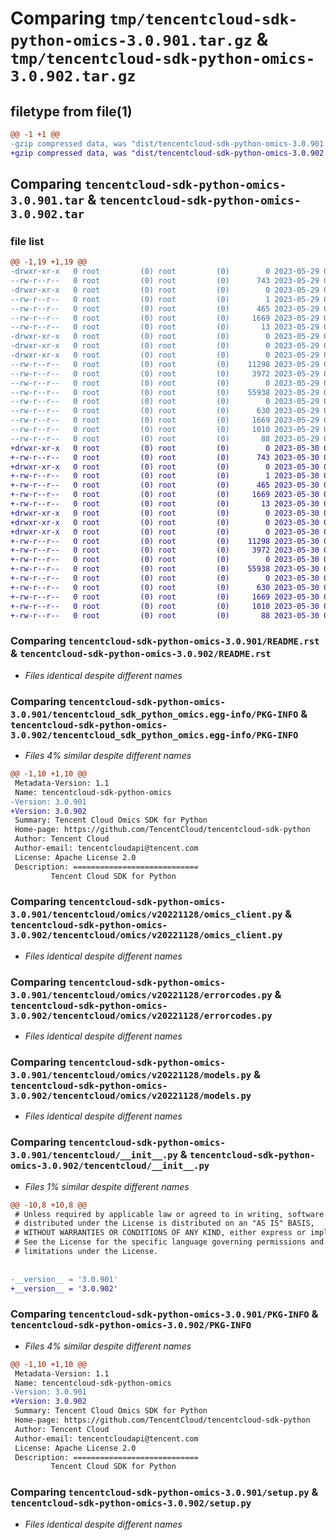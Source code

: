 # Comparing `tmp/tencentcloud-sdk-python-omics-3.0.901.tar.gz` & `tmp/tencentcloud-sdk-python-omics-3.0.902.tar.gz`

## filetype from file(1)

```diff
@@ -1 +1 @@
-gzip compressed data, was "dist/tencentcloud-sdk-python-omics-3.0.901.tar", last modified: Mon May 29 02:33:23 2023, max compression
+gzip compressed data, was "dist/tencentcloud-sdk-python-omics-3.0.902.tar", last modified: Tue May 30 00:29:04 2023, max compression
```

## Comparing `tencentcloud-sdk-python-omics-3.0.901.tar` & `tencentcloud-sdk-python-omics-3.0.902.tar`

### file list

```diff
@@ -1,19 +1,19 @@
-drwxr-xr-x   0 root         (0) root         (0)        0 2023-05-29 02:33:23.000000 tencentcloud-sdk-python-omics-3.0.901/
--rw-r--r--   0 root         (0) root         (0)      743 2023-05-29 02:33:23.000000 tencentcloud-sdk-python-omics-3.0.901/README.rst
-drwxr-xr-x   0 root         (0) root         (0)        0 2023-05-29 02:33:23.000000 tencentcloud-sdk-python-omics-3.0.901/tencentcloud_sdk_python_omics.egg-info/
--rw-r--r--   0 root         (0) root         (0)        1 2023-05-29 02:33:23.000000 tencentcloud-sdk-python-omics-3.0.901/tencentcloud_sdk_python_omics.egg-info/dependency_links.txt
--rw-r--r--   0 root         (0) root         (0)      465 2023-05-29 02:33:23.000000 tencentcloud-sdk-python-omics-3.0.901/tencentcloud_sdk_python_omics.egg-info/SOURCES.txt
--rw-r--r--   0 root         (0) root         (0)     1669 2023-05-29 02:33:23.000000 tencentcloud-sdk-python-omics-3.0.901/tencentcloud_sdk_python_omics.egg-info/PKG-INFO
--rw-r--r--   0 root         (0) root         (0)       13 2023-05-29 02:33:23.000000 tencentcloud-sdk-python-omics-3.0.901/tencentcloud_sdk_python_omics.egg-info/top_level.txt
-drwxr-xr-x   0 root         (0) root         (0)        0 2023-05-29 02:33:23.000000 tencentcloud-sdk-python-omics-3.0.901/tencentcloud/
-drwxr-xr-x   0 root         (0) root         (0)        0 2023-05-29 02:33:23.000000 tencentcloud-sdk-python-omics-3.0.901/tencentcloud/omics/
-drwxr-xr-x   0 root         (0) root         (0)        0 2023-05-29 02:33:23.000000 tencentcloud-sdk-python-omics-3.0.901/tencentcloud/omics/v20221128/
--rw-r--r--   0 root         (0) root         (0)    11298 2023-05-29 02:33:23.000000 tencentcloud-sdk-python-omics-3.0.901/tencentcloud/omics/v20221128/omics_client.py
--rw-r--r--   0 root         (0) root         (0)     3972 2023-05-29 02:33:23.000000 tencentcloud-sdk-python-omics-3.0.901/tencentcloud/omics/v20221128/errorcodes.py
--rw-r--r--   0 root         (0) root         (0)        0 2023-05-29 02:33:23.000000 tencentcloud-sdk-python-omics-3.0.901/tencentcloud/omics/v20221128/__init__.py
--rw-r--r--   0 root         (0) root         (0)    55938 2023-05-29 02:33:23.000000 tencentcloud-sdk-python-omics-3.0.901/tencentcloud/omics/v20221128/models.py
--rw-r--r--   0 root         (0) root         (0)        0 2023-05-29 02:33:23.000000 tencentcloud-sdk-python-omics-3.0.901/tencentcloud/omics/__init__.py
--rw-r--r--   0 root         (0) root         (0)      630 2023-05-29 02:33:23.000000 tencentcloud-sdk-python-omics-3.0.901/tencentcloud/__init__.py
--rw-r--r--   0 root         (0) root         (0)     1669 2023-05-29 02:33:23.000000 tencentcloud-sdk-python-omics-3.0.901/PKG-INFO
--rw-r--r--   0 root         (0) root         (0)     1010 2023-05-29 02:33:23.000000 tencentcloud-sdk-python-omics-3.0.901/setup.py
--rw-r--r--   0 root         (0) root         (0)       88 2023-05-29 02:33:23.000000 tencentcloud-sdk-python-omics-3.0.901/setup.cfg
+drwxr-xr-x   0 root         (0) root         (0)        0 2023-05-30 00:29:04.000000 tencentcloud-sdk-python-omics-3.0.902/
+-rw-r--r--   0 root         (0) root         (0)      743 2023-05-30 00:29:04.000000 tencentcloud-sdk-python-omics-3.0.902/README.rst
+drwxr-xr-x   0 root         (0) root         (0)        0 2023-05-30 00:29:04.000000 tencentcloud-sdk-python-omics-3.0.902/tencentcloud_sdk_python_omics.egg-info/
+-rw-r--r--   0 root         (0) root         (0)        1 2023-05-30 00:29:04.000000 tencentcloud-sdk-python-omics-3.0.902/tencentcloud_sdk_python_omics.egg-info/dependency_links.txt
+-rw-r--r--   0 root         (0) root         (0)      465 2023-05-30 00:29:04.000000 tencentcloud-sdk-python-omics-3.0.902/tencentcloud_sdk_python_omics.egg-info/SOURCES.txt
+-rw-r--r--   0 root         (0) root         (0)     1669 2023-05-30 00:29:04.000000 tencentcloud-sdk-python-omics-3.0.902/tencentcloud_sdk_python_omics.egg-info/PKG-INFO
+-rw-r--r--   0 root         (0) root         (0)       13 2023-05-30 00:29:04.000000 tencentcloud-sdk-python-omics-3.0.902/tencentcloud_sdk_python_omics.egg-info/top_level.txt
+drwxr-xr-x   0 root         (0) root         (0)        0 2023-05-30 00:29:04.000000 tencentcloud-sdk-python-omics-3.0.902/tencentcloud/
+drwxr-xr-x   0 root         (0) root         (0)        0 2023-05-30 00:29:04.000000 tencentcloud-sdk-python-omics-3.0.902/tencentcloud/omics/
+drwxr-xr-x   0 root         (0) root         (0)        0 2023-05-30 00:29:04.000000 tencentcloud-sdk-python-omics-3.0.902/tencentcloud/omics/v20221128/
+-rw-r--r--   0 root         (0) root         (0)    11298 2023-05-30 00:29:04.000000 tencentcloud-sdk-python-omics-3.0.902/tencentcloud/omics/v20221128/omics_client.py
+-rw-r--r--   0 root         (0) root         (0)     3972 2023-05-30 00:29:04.000000 tencentcloud-sdk-python-omics-3.0.902/tencentcloud/omics/v20221128/errorcodes.py
+-rw-r--r--   0 root         (0) root         (0)        0 2023-05-30 00:29:04.000000 tencentcloud-sdk-python-omics-3.0.902/tencentcloud/omics/v20221128/__init__.py
+-rw-r--r--   0 root         (0) root         (0)    55938 2023-05-30 00:29:04.000000 tencentcloud-sdk-python-omics-3.0.902/tencentcloud/omics/v20221128/models.py
+-rw-r--r--   0 root         (0) root         (0)        0 2023-05-30 00:29:04.000000 tencentcloud-sdk-python-omics-3.0.902/tencentcloud/omics/__init__.py
+-rw-r--r--   0 root         (0) root         (0)      630 2023-05-30 00:29:04.000000 tencentcloud-sdk-python-omics-3.0.902/tencentcloud/__init__.py
+-rw-r--r--   0 root         (0) root         (0)     1669 2023-05-30 00:29:04.000000 tencentcloud-sdk-python-omics-3.0.902/PKG-INFO
+-rw-r--r--   0 root         (0) root         (0)     1010 2023-05-30 00:29:04.000000 tencentcloud-sdk-python-omics-3.0.902/setup.py
+-rw-r--r--   0 root         (0) root         (0)       88 2023-05-30 00:29:04.000000 tencentcloud-sdk-python-omics-3.0.902/setup.cfg
```

### Comparing `tencentcloud-sdk-python-omics-3.0.901/README.rst` & `tencentcloud-sdk-python-omics-3.0.902/README.rst`

 * *Files identical despite different names*

### Comparing `tencentcloud-sdk-python-omics-3.0.901/tencentcloud_sdk_python_omics.egg-info/PKG-INFO` & `tencentcloud-sdk-python-omics-3.0.902/tencentcloud_sdk_python_omics.egg-info/PKG-INFO`

 * *Files 4% similar despite different names*

```diff
@@ -1,10 +1,10 @@
 Metadata-Version: 1.1
 Name: tencentcloud-sdk-python-omics
-Version: 3.0.901
+Version: 3.0.902
 Summary: Tencent Cloud Omics SDK for Python
 Home-page: https://github.com/TencentCloud/tencentcloud-sdk-python
 Author: Tencent Cloud
 Author-email: tencentcloudapi@tencent.com
 License: Apache License 2.0
 Description: ============================
         Tencent Cloud SDK for Python
```

### Comparing `tencentcloud-sdk-python-omics-3.0.901/tencentcloud/omics/v20221128/omics_client.py` & `tencentcloud-sdk-python-omics-3.0.902/tencentcloud/omics/v20221128/omics_client.py`

 * *Files identical despite different names*

### Comparing `tencentcloud-sdk-python-omics-3.0.901/tencentcloud/omics/v20221128/errorcodes.py` & `tencentcloud-sdk-python-omics-3.0.902/tencentcloud/omics/v20221128/errorcodes.py`

 * *Files identical despite different names*

### Comparing `tencentcloud-sdk-python-omics-3.0.901/tencentcloud/omics/v20221128/models.py` & `tencentcloud-sdk-python-omics-3.0.902/tencentcloud/omics/v20221128/models.py`

 * *Files identical despite different names*

### Comparing `tencentcloud-sdk-python-omics-3.0.901/tencentcloud/__init__.py` & `tencentcloud-sdk-python-omics-3.0.902/tencentcloud/__init__.py`

 * *Files 1% similar despite different names*

```diff
@@ -10,8 +10,8 @@
 # Unless required by applicable law or agreed to in writing, software
 # distributed under the License is distributed on an "AS IS" BASIS,
 # WITHOUT WARRANTIES OR CONDITIONS OF ANY KIND, either express or implied.
 # See the License for the specific language governing permissions and
 # limitations under the License.
 
 
-__version__ = '3.0.901'
+__version__ = '3.0.902'
```

### Comparing `tencentcloud-sdk-python-omics-3.0.901/PKG-INFO` & `tencentcloud-sdk-python-omics-3.0.902/PKG-INFO`

 * *Files 4% similar despite different names*

```diff
@@ -1,10 +1,10 @@
 Metadata-Version: 1.1
 Name: tencentcloud-sdk-python-omics
-Version: 3.0.901
+Version: 3.0.902
 Summary: Tencent Cloud Omics SDK for Python
 Home-page: https://github.com/TencentCloud/tencentcloud-sdk-python
 Author: Tencent Cloud
 Author-email: tencentcloudapi@tencent.com
 License: Apache License 2.0
 Description: ============================
         Tencent Cloud SDK for Python
```

### Comparing `tencentcloud-sdk-python-omics-3.0.901/setup.py` & `tencentcloud-sdk-python-omics-3.0.902/setup.py`

 * *Files identical despite different names*

